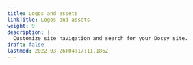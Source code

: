 ```yaml
---
title: Logos and assets
linkTitle: Logos and assets
weight: 9
description: |
  Customize site navigation and search for your Docsy site.
draft: false
lastmod: 2022-03-26T04:17:11.186Z
---
```


